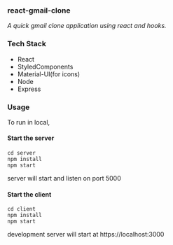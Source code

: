 ### react-gmail-clone

 _A quick gmail clone application using react and hooks._

### Tech Stack ##
- React
- StyledComponents
- Material-UI(for icons)
- Node
- Express

### Usage ##

To run in local, 

#### Start the server
```
cd server
npm install
npm start
```
server will start and listen on port 5000

#### Start the client
```
cd client
npm install
npm start
```
development server will start at https://localhost:3000

